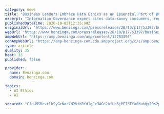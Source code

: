 ```yaml
---
category: news
title: "Business Leaders Embrace Data Ethics as an Essential Part of Business Strategy"
excerpt: "Information Governance expert cites data-savvy consumers, regulatory fines, and revenue impacts as motivation for data ethics strategy—in a new article from Messaging"
publishedDateTime: 2020-10-02T12:35:00Z
originalUrl: "https://www.benzinga.com/pressreleases/20/10/p17753397/business-leaders-embrace-data-ethics-as-an-essential-part-of-business-strategy"
webUrl: "https://www.benzinga.com/pressreleases/20/10/p17753397/business-leaders-embrace-data-ethics-as-an-essential-part-of-business-strategy"
ampWebUrl: "https://amp.benzinga.com/amp/content/17753397"
cdnAmpWebUrl: "https://amp-benzinga-com.cdn.ampproject.org/c/s/amp.benzinga.com/amp/content/17753397"
type: article
quality: 35
heat: 35
published: false

provider:
  name: Benzinga.com
  domain: benzinga.com

topics:
  - AI Ethics
  - AI

secured: "C1uUM5RcvtlhSyGcNor7N2ViKRfd1gJz3AGn2bfLb5jPEI3TYa6duhQy20K2pGp2h8c4n4nd2Ik9BhZhJoyuTWwiONZTAq3bDUQsfkMobItR1mkEZtzSVjzET7N5E054cRj+y5BkMto1Z4S6Hv8CojXT+/A/T02vrehba63jahioeypVDL3WNTxdEtQ7QXAr3A7SSGqMgtVr7+iXttTSw/ORQKxMEZzLSU3QSjpjYiBIxc/qbDm/4pfIm8TVjxEpIQKNCglujY15rPhMKtUG+HAfJ/x7z15itROxICZ6eEMUzLb9XgwES8JAIHDu0oQ4ArlKm10RavJJQ99o7JI7bljRb0BE+gAAmhmPA/kZF8I=;gne5ytkM3JoBoR0BLDNpVA=="
---
```


